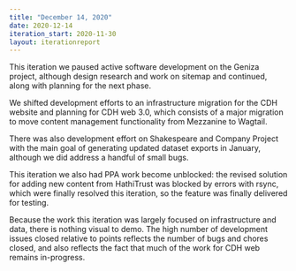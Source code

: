 ```yaml
---
title: "December 14, 2020"
date: 2020-12-14
iteration_start: 2020-11-30
layout: iterationreport
---
```


This iteration we paused active software development on the Geniza project, although design research and work on sitemap and continued, along with planning for the next phase.

We shifted development efforts to an infrastructure migration for the CDH website and planning for CDH web 3.0, which consists of a major migration to move content management functionality from Mezzanine to Wagtail. 

There was also development effort on Shakespeare and Company Project with the main goal of generating updated dataset exports in January, although we did address a handful of small bugs.

This iteration we also had PPA work become unblocked: the revised solution for adding new content from HathiTrust was blocked by errors with rsync, which were finally resolved this iteration, so the feature was finally delivered for testing.

Because the work this iteration was largely focused on infrastructure and data, there is nothing visual to demo. The high number of development issues closed relative to points reflects the number of bugs and chores closed, and also reflects the fact that much of the work for CDH web remains in-progress.





